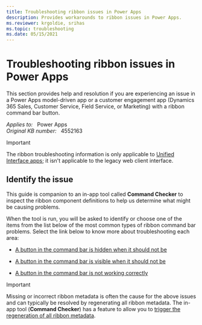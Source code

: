 ```yaml
---
title: Troubleshooting ribbon issues in Power Apps
description: Provides workarounds to ribbon issues in Power Apps.
ms.reviewer: krgoldie, srihas
ms.topic: troubleshooting
ms.date: 05/15/2021
---
```

# Troubleshooting ribbon issues in Power Apps

This section provides help and resolution if you are experiencing an issue in a Power Apps model-driven app or a customer engagement app (Dynamics 365 Sales, Customer Service, Field Service, or Marketing) with a ribbon command bar button.

_Applies to:_ &nbsp; Power Apps  
_Original KB number:_ &nbsp; 4552163

> [!IMPORTANT]
> The ribbon troubleshooting information is only applicable to [Unified Interface apps](/powerapps/user/unified-interface); it isn't applicable to the legacy web client interface.

## Identify the issue

This guide is companion to an in-app tool called **Command Checker** to inspect the ribbon component definitions to help us determine what might be causing problems.

When the tool is run, you will be asked to identify or choose one of the items from the list below of the most common types of ribbon command bar problems. Select the link below to know more about troubleshooting each area:

- [A button in the command bar is hidden when it should not be](ribbon-issues-button-hidden.md)

- [A button in the command bar is visible when it should not be](ribbon-issues-button-visible.md)

- [A button in the command bar is not working correctly](ribbon-issues-button-not-working-correctly.md)

> [!IMPORTANT]
> Missing or incorrect ribbon metadata is often the cause for the above issues and can typically be resolved by regenerating all ribbon metadata. The in-app tool (**Command Checker**) has a feature to allow you to [trigger the regeneration of all ribbon metadata](regenerate-ribbon-metadata.md).
